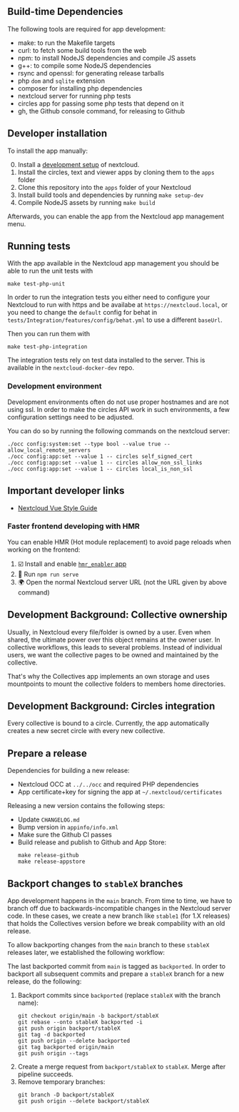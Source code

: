 ## Build-time Dependencies

The following tools are required for app development:

* make: to run the Makefile targets
* curl: to fetch some build tools from the web
* npm: to install NodeJS dependencies and compile JS assets
* g++: to compile some NodeJS dependencies
* rsync and openssl: for generating release tarballs
* php `dom` and `sqlite` extension
* composer for installing php dependencies
* nextcloud server for running php tests
* circles app for passing some php tests that depend on it
* gh, the Github console command, for releasing to Github

## Developer installation

To install the app manually:

0. Install a [development setup](https://docs.nextcloud.com/server/latest/developer_manual/app_development/tutorial.html#setup) of nextcloud.
1. Install the circles, text and viewer apps by cloning them to the `apps` folder
2. Clone this repository into the `apps` folder of your Nextcloud
3. Install build tools and dependencies by running `make setup-dev`
4. Compile NodeJS assets by running `make build`

Afterwards, you can enable the app from the Nextcloud app management menu.

## Running tests

With the app available in the Nextcloud app management  you should be able to
run the unit tests with
```
make test-php-unit
```

In order to run the integration tests you either need to configure your
Nextcloud to run with https and be availabe at `https://nextcloud.local`,
or you need to change the `default` config for behat in
`tests/Integration/features/config/behat.yml`
to use a different `baseUrl`.

Then you can run them with
```
make test-php-integration
```

The integration tests rely on test data installed to the server. This is
available in the `nextcloud-docker-dev` repo.

### Development environment

Development environments often do not use proper hostnames and are not
using ssl. In order to make the circles API work in such environments,
a few configuration settings need to be adjusted.

You can do so by running the following commands on the nextcloud server:
```
./occ config:system:set --type bool --value true -- allow_local_remote_servers
./occ config:app:set --value 1 -- circles self_signed_cert
./occ config:app:set --value 1 -- circles allow_non_ssl_links
./occ config:app:set --value 1 -- circles local_is_non_ssl
```

## Important developer links

* [Nextcloud Vue Style Guide](https://nextcloud-vue-components.netlify.app/)

### Faster frontend developing with HMR

You can enable HMR (Hot module replacement) to avoid page reloads when working
on the frontend:

1. ☑️ Install and enable [`hmr_enabler` app](https://github.com/nextcloud/hmr_enabler)
2. 🏁 Run `npm run serve`
3. 🌍 Open the normal Nextcloud server URL (not the URL given by above command)

## Development Background: Collective ownership

Usually, in Nextcloud every file/folder is owned by a user. Even when shared,
the ultimate power over this object remains at the owner user. In collective
workflows, this leads to several problems. Instead of individual users,
we want the collective pages to be owned and maintained by the collective.

That's why the Collectives app implements an own storage and uses mountpoints
to mount the collective folders to members home directories.

## Development Background: Circles integration

Every collective is bound to a circle. Currently, the app automatically creates
a new secret circle with every new collective.

## Prepare a release

Dependencies for building a new release:

* Nextcloud OCC at `../../occ` and required PHP dependencies
* App certificate+key for signing the app at `~/.nextcloud/certificates`

Releasing a new version contains the following steps:

* Update `CHANGELOG.md`
* Bump version in `appinfo/info.xml`
* Make sure the Github CI passes
* Build release and publish to Github and App Store:
  ```
  make release-github
  make release-appstore
  ```

## Backport changes to `stableX` branches

App development happens in the `main` branch. From time to time, we have to
branch off due to backwards-incompatible changes in the Nextcloud server code.
In these cases, we create a new branch like `stable1` (for 1.X releases) that
holds the Collectives version before we break compability with an old release.

To allow backporting changes from the `main` branch to these `stableX` releases
later, we established the following workflow:

The last backported commit from `main` is tagged as `backported`. In order to
backport all  subsequent commits and prepare a `stableX` branch for a new
release, do the following:

1. Backport commits since `backported` (replace `stableX` with the branch name):
   ```
   git checkout origin/main -b backport/stableX
   git rebase --onto stableX backported -i
   git push origin backport/stableX
   git tag -d backported
   git push origin --delete backported
   git tag backported origin/main
   git push origin --tags
   ```
2. Create a merge request from `backport/stableX` to `stableX`. Merge after
   pipeline succeeds.
3. Remove temporary branches:
   ```
   git branch -D backport/stableX
   git push origin --delete backport/stableX
   ```
